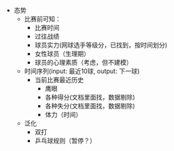 - 态势
    - 比赛前可知：
        - 比赛时间
        - 过往战绩
        - 球员实力(网球选手等级分，已找到，按时间划分)
        - 女性球员（生理期）
        - 球员的心理素质（考虑，但不建模）
    - 时间序列(input: 最近10球, output: 下一球)
        - 当前比赛最近历史
            - 鹰眼
            - 各种得分(文档里面找，数据剔除)
            - 各种失分(文档里面找，数据剔除)
            - 体力（时间）
    - 泛化
        - 双打
        - 乒乓球规则（暂停？）